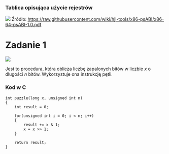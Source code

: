### Tablica opisująca użycie rejestrów
![](https://i.imgur.com/MFbQh5e.png)
Źródło: https://raw.githubusercontent.com/wiki/hjl-tools/x86-psABI/x86-64-psABI-1.0.pdf

# Zadanie 1

![](https://i.imgur.com/9Bbxppx.png)

Jest to procedura, która oblicza liczbę zapalonych bitów w liczbie $x$ o długości $n$ bitów. Wykorzystuje ona instrukcję pętli.

### Kod w C

```c=
int puzzle(long x, unsigned int n)
{
    int result = 0;

    for(unsigned int i = 0; i < n; i++)
    {
        result += x & 1;
        x = x >> 1;
    }

    return result;
}
```
